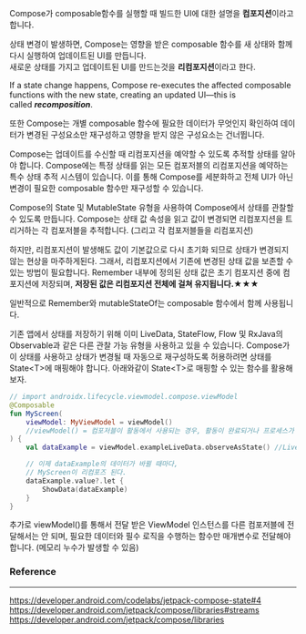 Compose가 composable함수를 실행할 때 빌드한 UI에 대한 설명을 **컴포지션**이라고 합니다.  
  
상태 변경이 발생하면,  Compose는 영향을 받은 composable 함수를 새 상태와 함께 다시 실행하여 업데이트된 UI를 만듭니다.  
새로운 상태를 가지고 업데이트된 UI를 만드는것을 **리컴포지션**이라고 한다.  

If a state change happens, Compose re-executes the affected composable functions with the new state, creating an updated UI—this 
is called **_recomposition_**.  

또한 Compose는 개별 composable 함수에 필요한 데이터가 무엇인지 확인하여 
데이터가 변경된 구성요소만 재구성하고 영향을 받지 않은 구성요소는 건너뜁니다.  

Compose는 업데이트를 수신할 때 리컴포지션을 예약할 수 있도록 추적할 상태를 알아야 합니다.
Compose에는 특정 상태를 읽는 모든 컴포저블의 리컴포지션을 예약하는 특수 상태 추적 시스템이 있습니다.
이를 통해 Compose를 세분화하고 전체 UI가 아닌 변경이 필요한 composable 함수만 재구성할 수 있습니다. 

Compose의 State 및 MutableState 유형을 사용하여 Compose에서 상태를 관찰할 수 있도록 만듭니다.
Compose는 상태 값 속성을 읽고 값이 변경되면 리컴포지션을 트리거하는 각 컴포저블을 추적합니다. (그리고 각 컴포저블들을 리컴포지션)

하지만, 리컴포지션이 발생해도 값이 기본값으로 다시 초기화 되므로 상태가 변경되지 않는 현상을 마주하게된다.
그래서, 리컴포지션에서 기존에 변경된 상태 값을 보존할 수 있는 방법이 필요합니다.
Remember 내부에 정의된 상태 값은 초기 컴포지션 중에 컴포지션에 저장되며,
**저장된 값은 리컴포지션 전체에 걸쳐 유지됩니다.**★★★

일반적으로 Remember와 mutableStateOf는 composable 함수에서 함께 사용됩니다.

기존 앱에서
상태를 저장하기 위해 이미 LiveData, StateFlow, Flow 및 RxJava의 Observable과 같은 다른 관찰 가능 유형을 사용하고 있을 수 있습니다. Compose가 이 상태를 사용하고 상태가 변경될 때 자동으로 재구성하도록 허용하려면 상태를 State\<T>에 매핑해야 합니다.
아래와같이 State\<T>로 매핑할 수 있는 함수를 활용해보자.
```kotlin
// import androidx.lifecycle.viewmodel.compose.viewModel
@Composable
fun MyScreen(
    viewModel: MyViewModel = viewModel()
    //viewModel() = 컴포저블이 활동에서 사용되는 경우, 활동이 완료되거나 프로세스가 종료될 때까지 동일한 인스턴스를 반환
) {
    val dataExample = viewModel.exampleLiveData.observeAsState() //LiveData를 State타입으로 매핑

    // 이제 dataExample의 데이터가 바뀔 때마다,
    // MyScreen이 리컴포즈 된다.
    dataExample.value?.let {
        ShowData(dataExample)
    }
}
```
추가로 
viewModel()를 통해서 전달 받은
ViewModel 인스턴스를 다른 컴포저블에 전달해서는 안 되며, 필요한 데이터와 필수 로직을 수행하는 함수만 매개변수로 전달해야 합니다.
(메모리 누수가 발생할 수 있음)

### Reference
***
https://developer.android.com/codelabs/jetpack-compose-state#4    
https://developer.android.com/jetpack/compose/libraries#streams  
https://developer.android.com/jetpack/compose/libraries  